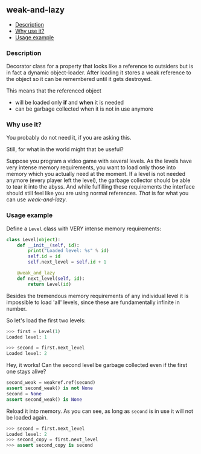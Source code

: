 ## weak-and-lazy

- [Description](#description)
- [Why use it?](#why-use-it)
- [Usage example](#usage-example)

### Description

Decorator class for a property that  looks like a reference to outsiders
but is in  fact a dynamic object-loader. After loading  it stores a weak
reference to the object so it can be remembered until it gets destroyed.

This means that the referenced object

 - will be loaded only **if** and **when** it is needed
 - can be garbage collected when it is not in use anymore 


### Why use it?

You probably do not need it, if you are asking this.

Still, for what in the world might that be useful?

Suppose you program a video game with several levels. As the levels have
very  intense memory  requirements, you  want  to load  only those  into
memory which you actually  need at the moment. If a  level is not needed
anymore (every player  left the level), the garbage  collector should be
able to tear it into the  abyss. And while fulfilling these requirements
the interface  should still feel  like you are using  normal references.
*That* is for what you can use *weak-and-lazy*.


### Usage example

Define a `Level` class with VERY intense memory requirements:

```python
class Level(object):
    def __init__(self, id):
        print("Loaded level: %s" % id)
        self.id = id
        self.next_level = self.id + 1

    @weak_and_lazy
    def next_level(self, id):
        return Level(id)
```

Besides the  tremendous memory requirements of  any individual level
it is impossible to load 'all' levels, since these are fundamentally
infinite in number.

So let's load the first two levels:

```python
>>> first = Level(1)
Loaded level: 1

>>> second = first.next_level
Loaded level: 2
```

Hey, it works! Can the second level be garbage collected even if the
first one stays alive?

```python
second_weak = weakref.ref(second)
assert second_weak() is not None
second = None
assert second_weak() is None
```

Reload it into memory. As you can see, as long as `second` is in use
it will not be loaded again.

```python
>>> second = first.next_level
Loaded level: 2
>>> second_copy = first.next_level
>>> assert second_copy is second
```

